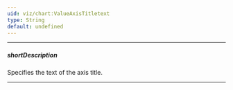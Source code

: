 ```yaml
---
uid: viz/chart:ValueAxisTitletext
type: String
default: undefined
---
```

---
##### shortDescription
Specifies the text of the axis title.

---
